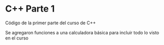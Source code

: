 # C++ Parte 1
Código de la primer parte del curso de C++

Se agregaron funciones a una calculadora básica para incluir todo lo visto en el curso
